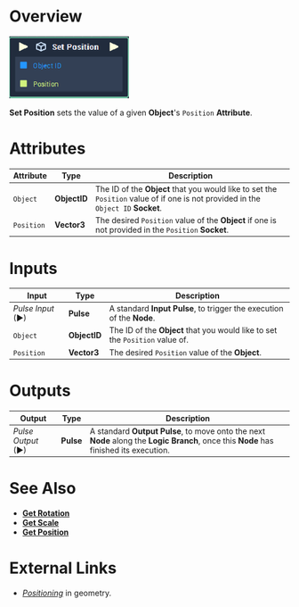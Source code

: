# Overview

![The Set Position Node.](../../../.gitbook/assets/toolbox/incari/object/set-position.PNG)

**Set Position** sets the value of a given **Object**'s `Position` **Attribute**.

# Attributes

|Attribute|Type|Description|
|---|---|---|
|`Object`|**ObjectID**|The ID of the **Object** that you would like to set the `Position` value of if one is not provided in the `Object ID` **Socket**.|
|`Position`|**Vector3**|The desired `Position` value of the **Object** if one is not provided in the `Position` **Socket**.|

# Inputs

|Input|Type|Description|
|---|---|---|
|*Pulse Input* (►)|**Pulse**|A standard **Input Pulse**, to trigger the execution of the **Node**.|
|`Object`|**ObjectID**|The ID of the **Object** that you would like to set the `Position` value of.|
|`Position`|**Vector3**|The desired `Position` value of the **Object**.|

# Outputs

|Output|Type|Description|
|---|---|---|
|*Pulse Output* (►)|**Pulse**|A standard **Output Pulse**, to move onto the next **Node** along the **Logic Branch**, once this **Node** has finished its execution.|

# See Also
- [**Get Rotation**](get-rotation.md)
- [**Get Scale**](get-scale.md)
- [**Get Position**](get-position.md)

# External Links
- [*Positioning*](https://en.wikipedia.org/wiki/Position_(geometry)) in geometry.
